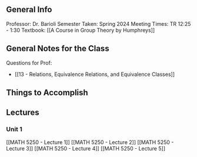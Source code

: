 ## General Info
Professor: Dr. Barioli
Semester Taken: Spring 2024
Meeting Times: TR 12:25 - 1:30
Textbook: [[A Course in Group Theory by Humphreys]]
## General Notes for the Class
Questions for Prof:
- [[13 - Relations, Equivalence Relations, and Equivalence Classes]]
## Things to Accomplish

## Lectures
### Unit 1
[[MATH 5250 - Lecture 1]]
[[MATH 5250 - Lecture 2]]
[[MATH 5250 - Lecture 3]]
[[MATH 5250 - Lecture 4]]
[[MATH 5250 - Lecture 5]]